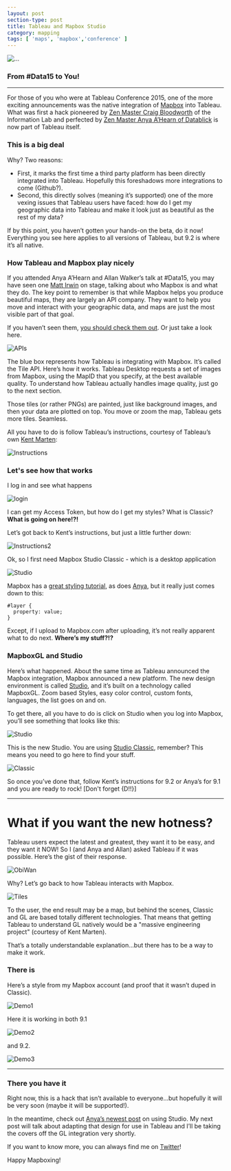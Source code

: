 ```yaml
---
layout: post
section-type: post
title: Tableau and Mapbox Studio
category: mapping
tags: [ 'maps', 'mapbox','conference' ]
---
```


<div class="titleheader">
  <img src="https://cmtoomey.github.io/img/mapboxmaps-1449166935-66.png" alt="..." />
  <div class="titletitle">
    <h3>From #Data15 to You!</h3>
  </div>
</div>

---

For those of you who were at Tableau Conference 2015, one of the more exciting announcements was the native integration of [Mapbox](https://www.mapbox.com/) into Tableau. What was first a hack pioneered by [Zen Master Craig Bloodworth](http://www.theinformationlab.co.uk/2014/01/21/information-lab-brings-new-mapping-tableau/) of the Information Lab and perfected by [Zen Master Anya A’Hearn of Datablick](http://datablick.com/2015/02/04/fast-and-fabulous-custom-maps-using-mapbox-in-tableau/) is now part of Tableau itself.

### This is a big deal

Why? Two reasons:

+ First, it marks the first time a third party platform has been directly integrated into Tableau. Hopefully this foreshadows more integrations to come (Github?).
+ Second, this directly solves (meaning it’s supported) one of the more vexing issues that Tableau users have faced: how do I get my geographic data into Tableau and make it look just as beautiful as the rest of my data?

If by this point, you haven’t gotten your hands-on the beta, do it now! Everything you see here applies to all versions of Tableau, but 9.2 is where it’s all native.

### How Tableau and Mapbox play nicely

If you attended Anya A’Hearn and Allan Walker’s talk at #Data15, you may have seen one [Matt Irwin](https://twitter.com/mtirwin) on stage, talking about who Mapbox is and what they do. The key point to remember is that while Mapbox helps you produce beautiful maps, they are largely an API company. They want to help you move and interact with your geographic data, and maps are just the most visible part of that goal.

If you haven’t seen them, [you should check them out](https://www.mapbox.com/developers/). Or just take a look here.

![APIs](https://cmtoomey.github.io/img/screenshot-1449167520-9.png)

The blue box represents how Tableau is integrating with Mapbox. It’s called the Tile API. Here’s how it works. Tableau Desktop requests a set of images from Mapbox, using the MapID that you specify, at the best available quality. To understand how Tableau actually handles image quality, just go to the next section.

Those tiles (or rather PNGs) are painted, just like background images, and then your data are plotted on top. You move or zoom the map, Tableau gets more tiles. Seamless.

All you have to do is follow Tableau’s instructions, courtesy of Tableau’s own [Kent Marten](http://www.tableau.com/about/blog/2015/11/go-deeper-mapping-tableau-92-46154):

![Instructions](https://cmtoomey.github.io/img/screenshot-1449167702-68.png)

### Let's see how that works

I log in and see what happens

![login](https://cmtoomey.github.io/img/mapboxlogin-1449167743-85.gif)

I can get my Access Token, but how do I get my styles? What is Classic? **What is going on here!?!**

Let’s got back to Kent’s instructions, but just a little further down:

![Instructions2](https://cmtoomey.github.io/img/screenshot-1449167826-37.png)

Ok, so I first need Mapbox Studio Classic - which is a desktop application

![Studio](https://cmtoomey.github.io/img/studiooptio-1449167925-96.gif)

Mapbox has a [great styling tutorial](https://www.mapbox.com/help/getting-started-cartocss/), as does [Anya](http://datablick.com/2015/04/17/create-multiple-custom-map-layers-in-mapbox-that-you-can-toggle-on-and-off-in-tableau/), but it really just comes down to this:

    #layer {
      property: value;
    }

Except, if I upload to Mapbox.com after uploading, it’s not really apparent what to do next. **Where’s my stuff?!?**

### MapboxGL and Studio

Here’s what happened. About the same time as Tableau announced the Mapbox integration, Mapbox announced a new platform. The new design environment is called [Studio](https://www.mapbox.com/blog/announcing-mapbox-studio/), and it’s built on a technology called MapboxGL. Zoom based Styles, easy color control, custom fonts, languages, the list goes on and on.

To get there, all you have to do is click on Studio when you log into Mapbox, you’ll see something that looks like this:

![Studio](https://cmtoomey.github.io/img/gl-1449168267-79.gif)

This is the new Studio. You are using [Studio Classic](https://www.mapbox.com/mapbox-studio-classic/#darwin), remember? This means you need to go here to find your stuff.

![Classic](https://cmtoomey.github.io/img/classic-1449168382-58.gif)

So once you’ve done that, follow Kent’s instructions for 9.2 or Anya’s for 9.1 and you are ready to rock! [Don't forget {D!!}]

---

# What if you want the new hotness?

Tableau users expect the latest and greatest, they want it to be easy, and they want it NOW! So I (and Anya and Allan) asked Tableau if it was possible. Here’s the gist of their response.

![ObiWan](https://cmtoomey.github.io/img/obiwan-1449168558-34.gif)

Why? Let’s go back to how Tableau interacts with Mapbox.

![Tiles](https://cmtoomey.github.io/img/screenshot-1449168599-37.png)

To the user, the end result may be a map, but behind the scenes, Classic and GL are based totally different technologies. That means that getting Tableau to understand GL natively would be a "massive engineering project" (courtesy of Kent Marten).

That’s a totally understandable explanation...but there has to be a way to make it work.

### There is

Here’s a style from my Mapbox account (and proof that it wasn’t duped in Classic).

![Demo1](https://cmtoomey.github.io/img/proof1-1449168787-77.gif)

Here it is working in both 9.1

![Demo2](https://cmtoomey.github.io/img/proof2-1449168823-44.gif)

and 9.2.

![Demo3](https://cmtoomey.github.io/img/proof3-1449169157-96.gif)

---

### There you have it

Right now, this is a hack that isn’t available to everyone...but hopefully it will be very soon (maybe it will be supported!).

In the meantime, check out [Anya’s newest post](http://datablick.com/2015/12/03/the-new-fabulous-mapbox-studio-tutorial-with-thoughts-on-making-accessible-maps/) on using Studio. My next post will talk about adapting that design for use in Tableau and I’ll be taking the covers off the GL integration very shortly.

If you want to know more, you can always find me on [Twitter](https://twitter.com/Sock1tToomey)!

Happy Mapboxing!
